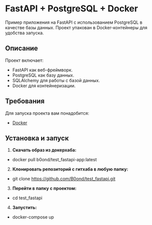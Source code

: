 # FastAPI + PostgreSQL + Docker

Пример приложения на FastAPI с использованием
 PostgreSQL в качестве базы данных. Проект упакован в Docker-контейнеры для удобства запуска.

## Описание

Проект включает:
- FastAPI как веб-фреймворк.
- PostgreSQL как базу данных.
- SQLAlchemy для работы с базой данных.
- Docker для контейнеризации.

## Требования

Для запуска проекта вам понадобится:
- [Docker](https://www.docker.com/products/docker-desktop/)

## Установка и запуск

1. **Скачать образ из докерхаба:**
- docker pull b0ond/test_fastapi-app:latest
2. **Клонировать репозиторий с гитхаба в любую папку:**
- git clone https://github.com/B0ond/test_fastapi.git
3. **Перейти в папку с проектом:**
- cd test_fastapi
4. **Запустить:**
- docker-compose up